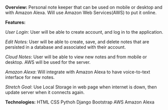 <b>Overview:</b>
Personal note keeper that can be used on mobile or desktop and with Amazon Alexa. Will use Amazon Web Services(AWS) to        put it online.

<b>Features:</b>

<i>User Login</i>: User will be able to create account, and log in to the application.

<i>Edit Note</i>s: User will be able to create, save, and delete notes that are persisted in a database and associated with their account.

<i>Cloud Notes</i>: User will be able to view new notes and from mobile or desktop. AWS will be used for the server.

<i>Amazon Alexa</i>:  Will integrate with Amazon Alexa to have voice-to-text interface for new notes.

<i>Stretch Goal</i>: Use Local Storage in web page when internet is down, then update server when it connects again.

<b>Technologies:</b>
    HTML
    CSS
    Pythoh
    Django
    Bootstrap
    AWS
    Amazon Alexa

